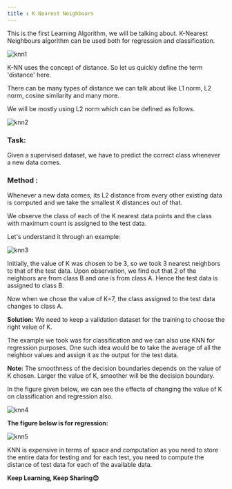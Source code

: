```yaml
---
title : K Nearest Neighbours
---
```


This is the first Learning Algorithm, we will be talking about. K-Nearest Neighbours algorithm can be used both for 
regression and classification.

![knn1](https://upload.wikimedia.org/wikipedia/commons/8/85/KNN_logo.jpg)

K-NN uses the concept of distance. So let us quickly define the term 'distance' here.

There can be many types of distance we can talk about like L1 norm, L2 norm, cosine similarity and many more.

We will be mostly using L2 norm which can be defined as follows.

![knn2](https://1.bp.blogspot.com/-geASlHsFGbY/XWv-GHXlh0I/AAAAAAAAO7Q/m1KZR8jcAv4tnR8nsgj66VGCND09BaA6ACLcBGAs/s1600/Screenshot%2B2019-09-01%2Bat%2B10.50.10%2BPM.png)

### Task:
Given a supervised dataset, we have to predict the correct class whenever a new data comes.

### Method :
Whenever a new data comes, its L2 distance from every other existing data is computed and we take the smallest K distances out of that. 

We observe the class of each of the K nearest data points and the class with maximum count is assigned to the test data.

Let's understand it through an example:

![knn3](https://pbs.twimg.com/media/DjnRitgVAAAj9lk.jpg:large)

Initially, the value of K was chosen to be 3, so we took 3 nearest neighbors to that of the test data. Upon observation, we find out that 2 of the neighbors are from class B and one is from class A. Hence the test data is assigned to class B.

Now when we chose the value of K=7, the class assigned to the test data changes to class A.

**Solution:** We need to keep a validation dataset for the training to choose the right value of K.

The example we took was for classification and we can also use KNN for regression purposes. One such idea would be to take the average of all the neighbor values and assign it as the output for the test data.



**Note:** The smoothness of the decision boundaries depends on the value of K chosen.
Larger the value of K, smoother will be the decision boundary.

In the figure given below, we can see the effects of changing the value of K on classification and regression also.

![knn4](https://1.bp.blogspot.com/-jGULoPqoFdA/XWwEh12XrjI/AAAAAAAAO7c/2vvSTIZBjx8ZbKfTcZnTE3eUZZ-i_jI4ACLcBGAs/s1600/Screenshot%2B2019-09-01%2Bat%2B11.18.29%2BPM.png)


**The figure below is for regression:**


![knn5](https://1.bp.blogspot.com/-5wRvp3yOuJg/XWwE3RAzn9I/AAAAAAAAO7k/i5tSvw36opIDSs0slosxNxfOcB08NdB3QCEwYBhgL/s1600/Screenshot%2B2019-09-01%2Bat%2B11.19.54%2BPM.png)

KNN is expensive in terms of space and computation as you need to store the entire data for testing and for each test, you 
need to compute the distance of test data for each of the available data.

**Keep Learning, Keep Sharing😊**
